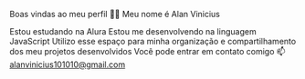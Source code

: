 Boas vindas ao meu perfil 💙💙
Meu nome é Alan Vinicius

Estou estudando na Alura
Estou me desenvolvendo na linguagem JavaScript
Utilizo esse espaço para minha organização e compartilhamento dos meu projetos desenvolvidos
Você pode entrar em contato comigo 📫                                                           
alanvinicius101010@gmail.com
